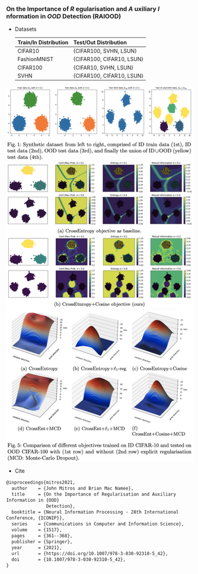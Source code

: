 ### On the Importance of _R_ egularisation and _A_ uxiliary _I_ nformation in _OOD_ Detection (RAIOOD)

- Datasets

  | Train/In Distribution | Test/Out Distribution |
  | --------------------- | --------------------- |
  | CIFAR10               | {CIFAR100, SVHN, LSUN}|
  | FashionMNIST          | {CIFAR100, CIFAR10, LSUN}|
  | CIFAR100              | {CIFAR10, SVHN, LSUN}|
  | SVHN                  | {CIFAR100, CIFAR10, LSUN}|


![](./imgs/artificial_dataset.png)
![](./imgs/contrastive_regularized.png)
![](./imgs/objectives.png)

- Cite
```
@inproceedings{mitros2021,
  author    = {John Mitros and Brian Mac Namee},
  title     = {On the Importance of Regularisation and Auxiliary Information in {OOD}
               Detection},
  booktitle = {Neural Information Processing - 28th International Conference, {ICONIP}},
  series    = {Communications in Computer and Information Science},
  volume    = {1517},
  pages     = {361--368},
  publisher = {Springer},
  year      = {2021},
  url       = {https://doi.org/10.1007/978-3-030-92310-5_42},
  doi       = {10.1007/978-3-030-92310-5_42},
}
```
